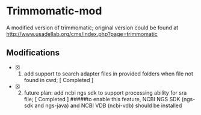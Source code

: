 # Trimmomatic-mod
A modified version of trimmomatic; original version could be found at http://www.usadellab.org/cms/index.php?page=trimmomatic

## Modifications

- [x] 1. add support to search adapter files in provided folders when file not found in cwd; [ Completed ]

- [x] 2. future plan: add ncbi ngs sdk to support processing ability for sra file; [ Completed ]
#####to enable this feature, NCBI NGS SDK (ngs-sdk and ngs-java) and NCBI VDB (ncbi-vdb) should be installed
